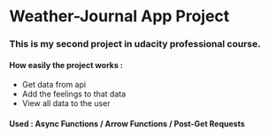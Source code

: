 # Weather-Journal App Project

### This is my second project in udacity professional course.

#### How easily the project works :
- Get data from api
- Add the feelings to that data
- View all data to the user 
#### Used : Async Functions / Arrow Functions / Post-Get Requests